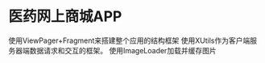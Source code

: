 # 医药网上商城APP
 使用ViewPager+Fragment来搭建整个应用的结构框架
 使用XUtils作为客户端服务器端数据请求和交互的框架。
 使用ImageLoader加载并缓存图片
 
